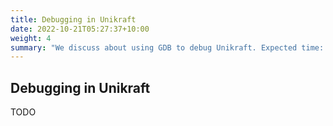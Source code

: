 ```yaml
---
title: Debugging in Unikraft
date: 2022-10-21T05:27:37+10:00
weight: 4
summary: "We discuss about using GDB to debug Unikraft. Expected time: 75min."
---
```


## Debugging in Unikraft

TODO

